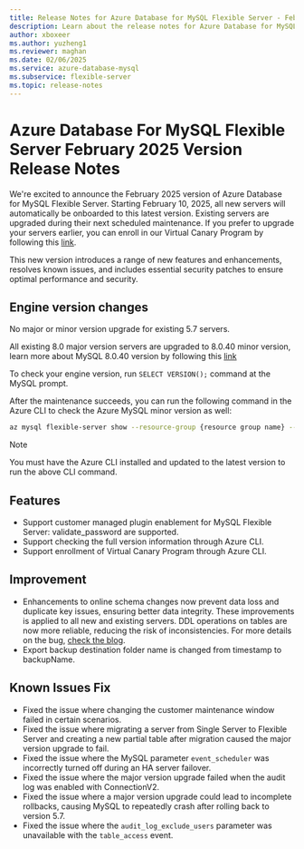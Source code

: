 ```yaml
---
title: Release Notes for Azure Database for MySQL Flexible Server - February 2025
description: Learn about the release notes for Azure Database for MySQL Flexible Server February 2025.
author: xboxeer
ms.author: yuzheng1
ms.reviewer: maghan
ms.date: 02/06/2025
ms.service: azure-database-mysql
ms.subservice: flexible-server
ms.topic: release-notes
---
```


# Azure Database For MySQL Flexible Server February 2025 Version Release Notes

We're excited to announce the February 2025 version of Azure Database for MySQL Flexible Server. Starting February 10, 2025, all new servers will automatically be onboarded to this latest version. Existing servers are upgraded during their next scheduled maintenance. If you prefer to upgrade your servers earlier, you can enroll in our Virtual Canary Program by following this [link](https://aka.ms/mysql/virtual-canary).

This new version introduces a range of new features and enhancements, resolves known issues, and includes essential security patches to ensure optimal performance and security.

## Engine version changes

No major or minor version upgrade for existing 5.7 servers.

All existing 8.0 major version servers are upgraded to 8.0.40 minor version, learn more about MySQL 8.0.40 version by following this [link](https://dev.mysql.com/doc/relnotes/mysql/8.0/en/news-8-0-40.html)

To check your engine version, run `SELECT VERSION();` command at the MySQL prompt.

After the maintenance succeeds, you can run the following command in the Azure CLI to check the Azure MySQL minor version as well:

```bash 
az mysql flexible-server show --resource-group {resource group name} --name {server name} --query "fullVersion"
```
> [!NOTE]  
> You must have the Azure CLI installed and updated to the latest version to run the above CLI command.

## Features

- Support customer managed plugin enablement for MySQL Flexible Server: validate_password are supported.
- Support checking the full version information through Azure CLI.
- Support enrollment of Virtual Canary Program through Azure CLI.

## Improvement
- Enhancements to online schema changes now prevent data loss and duplicate key issues, ensuring better data integrity. These improvements is applied to all new and existing servers. DDL operations on tables are now more reliable, reducing the risk of inconsistencies. For more details on the bug, [check the blog](https://techcommunity.microsoft.com/blog/adformysql/best-practices-for-safely-performing-schema-changes-in-azure-database-for-mysql/4356830).
- Export backup destination folder name is changed from timestamp to backupName.

## Known Issues Fix
- Fixed the issue where changing the customer maintenance window failed in certain scenarios.
- Fixed the issue where migrating a server from Single Server to Flexible Server and creating a new partial table after migration caused the major version upgrade to fail.
- Fixed the issue where the MySQL parameter `event_scheduler` was incorrectly turned off during an HA server failover.
- Fixed the issue where the major version upgrade failed when the audit log was enabled with ConnectionV2.
- Fixed the issue where a major version upgrade could lead to incomplete rollbacks, causing MySQL to repeatedly crash after rolling back to version 5.7.
- Fixed the issue where the `audit_log_exclude_users` parameter was unavailable with the `table_access` event.
